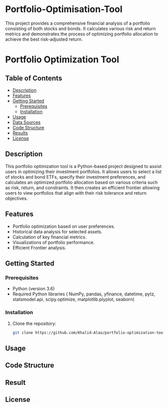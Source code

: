 # Portfolio-Optimisation-Tool
This project provides a comprehensive financial analysis of a portfolio consisting of both stocks and bonds. It calculates various risk and return metrics and demonstrates the process of optimizing portfolio allocation to achieve the best risk-adjusted return. 

# Portfolio Optimization Tool

## Table of Contents
- [Description](#description)
- [Features](#features)
- [Getting Started](#getting-started)
  - [Prerequisites](#prerequisites)
  - [Installation](#installation)
- [Usage](#usage)
- [Data Sources](#data-sources)
- [Code Structure](#code-structure)
- [Results](#results)
- [License](#license)

## Description
This portfolio optimization tool is a Python-based project designed to assist users in optimizing their investment portfolios. It allows users to select a list of stocks and bond ETFs, specify their investment preferences, and calculates an optimized portfolio allocation based on various criteria such as risk, return, and constraints. It then creates an efficient frontier allowing users to view portfolios that align with their risk tolerance and return objectives. 

## Features
- Portfolio optimization based on user preferences.
- Historical data analysis for selected assets.
- Calculation of key financial metrics.
- Visualizations of portfolio performance.
- Efficient Frontier analysis.

## Getting Started
### Prerequisites
- Python (version 3.6)
- Required Python libraries ( NumPy, pandas, yfinance, datetime, pytz, statsmodel.api, scipy.optimize, matplotlib.plyplot, seaborn)

### Installation
1. Clone the repository:
   ```sh
   git clone https://github.com/Khalid-Alao/portfolio-optimization-tool.git


## Usage



## Code Structure

## Result

## License
